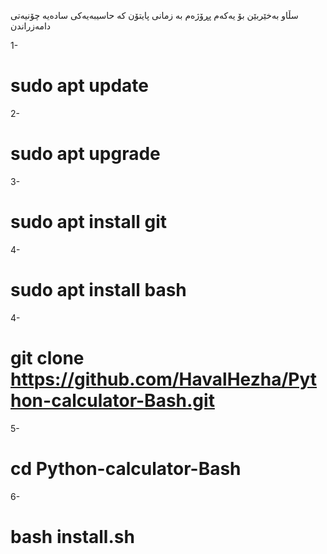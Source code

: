 سڵاو بەخێربێن بۆ یەکەم پڕۆژەم بە زمانی پایتۆن کە حاسیبەیەکی سادەیە 
چۆنیەتی دامەزراندن

1- <h1>sudo apt update</h1>

2- <h1>sudo apt upgrade</h1>

3- <h1>sudo apt install git</h1>

4- <h1>sudo apt install bash</h1>

4- <h1>git clone https://github.com/HavalHezha/Python-calculator-Bash.git</h1>

5- <h1>cd Python-calculator-Bash</h1>

6- <h1>bash install.sh</h1>

